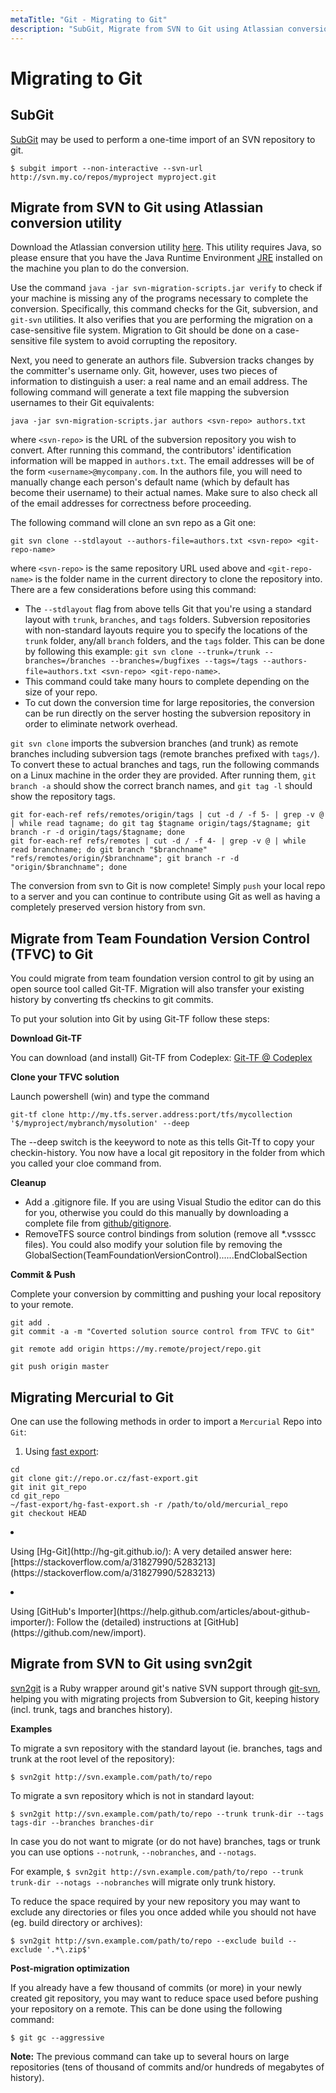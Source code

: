```yaml
---
metaTitle: "Git - Migrating to Git"
description: "SubGit, Migrate from SVN to Git using Atlassian conversion utility, Migrate from Team Foundation Version Control (TFVC) to Git, Migrating Mercurial to Git, Migrate from SVN to Git using svn2git"
---
```


# Migrating to Git



## SubGit


[SubGit](http://www.subgit.com/remote-book.html#7) may be used to perform a one-time import of an SVN repository to git.

```git
$ subgit import --non-interactive --svn-url http://svn.my.co/repos/myproject myproject.git

```



## Migrate from SVN to Git using Atlassian conversion utility


Download the Atlassian conversion utility [here](https://bitbucket.org/atlassian/svn-migration-scripts/downloads/svn-migration-scripts.jar). This utility requires Java, so please ensure that you have the Java Runtime Environment [JRE](https://www.java.com/en/download/installed.jsp) installed on the machine you plan to do the conversion.

Use the command `java -jar svn-migration-scripts.jar verify` to check if your machine is missing any of the programs necessary to complete the conversion. Specifically, this command checks for the Git, subversion, and `git-svn` utilities. It also verifies that you are performing the migration on a case-sensitive file system. Migration to Git should be done on a case-sensitive file system to avoid corrupting the repository.

Next, you need to generate an authors file. Subversion tracks changes by the committer's username only. Git, however, uses two pieces of information to distinguish a user: a real name and an email address. The following command will generate a text file mapping the subversion usernames to their Git equivalents:

```git
java -jar svn-migration-scripts.jar authors <svn-repo> authors.txt

```

where `<svn-repo>` is the URL of the subversion repository you wish to convert. After running this command, the contributors' identification information will be mapped in `authors.txt`. The email addresses will be of the form `<username>@mycompany.com`. In the authors file, you will need to manually change each person's default name (which by default has become their username) to their actual names. Make sure to also check all of the email addresses for correctness before proceeding.

The following command will clone an svn repo as a Git one:

```git
git svn clone --stdlayout --authors-file=authors.txt <svn-repo> <git-repo-name>

```

where `<svn-repo>` is the same repository URL used above and `<git-repo-name>` is the folder name in the current directory to clone the repository into. There are a few considerations before using this command:

- The `--stdlayout` flag from above tells Git that you're using a standard layout with `trunk`, `branches`, and `tags` folders. Subversion repositories with non-standard layouts require you to specify the locations of the `trunk` folder, any/all `branch` folders, and the `tags` folder. This can be done by following this example: `git svn clone --trunk=/trunk --branches=/branches --branches=/bugfixes --tags=/tags --authors-file=authors.txt <svn-repo> <git-repo-name>`.
- This command could take many hours to complete depending on the size of your repo.
- To cut down the conversion time for large repositories, the conversion can be run directly on the server hosting the subversion repository in order to eliminate network overhead.

`git svn clone` imports the subversion branches (and trunk) as remote branches including subversion tags (remote branches prefixed with `tags/`). To convert these to actual branches and tags, run the following commands on a Linux machine in the order they are provided. After running them, `git branch -a` should show the correct branch names, and `git tag -l` should show the repository tags.

```git
git for-each-ref refs/remotes/origin/tags | cut -d / -f 5- | grep -v @ | while read tagname; do git tag $tagname origin/tags/$tagname; git branch -r -d origin/tags/$tagname; done
git for-each-ref refs/remotes | cut -d / -f 4- | grep -v @ | while read branchname; do git branch "$branchname" "refs/remotes/origin/$branchname"; git branch -r -d "origin/$branchname"; done

```

The conversion from svn to Git is now complete! Simply `push` your local repo to a server and you can continue to contribute using Git as well as having a completely preserved version history from svn.



## Migrate from Team Foundation Version Control (TFVC) to Git


You could migrate from team foundation version control to git by using an open source tool called Git-TF. Migration will also transfer your existing history by converting tfs checkins to git commits.

To put your solution into Git by using Git-TF follow these steps:

**Download Git-TF**

You can download (and install) Git-TF from Codeplex: [Git-TF @ Codeplex](https://gittf.codeplex.com/)

**Clone your TFVC solution**

Launch powershell (win) and type the command

```git
git-tf clone http://my.tfs.server.address:port/tfs/mycollection '$/myproject/mybranch/mysolution' --deep

```

The --deep switch is the keeyword to note as this tells Git-Tf to copy your checkin-history. You now have a local git repository in the folder from which you called your cloe command from.

**Cleanup**

- Add a .gitignore file. If you are using Visual Studio the editor can do this for you, otherwise you could do this manually by downloading a complete file from [github/gitignore](https://github.com/github/gitignore).
- RemoveTFS source control bindings from solution (remove all *.vssscc files). You could also modify your solution file by removing the GlobalSection(TeamFoundationVersionControl)......EndClobalSection

**Commit & Push**

Complete your conversion by committing and pushing your local repository to your remote.

```git
git add .
git commit -a -m "Coverted solution source control from TFVC to Git"

git remote add origin https://my.remote/project/repo.git

git push origin master

```



## Migrating Mercurial to Git


One can use the following methods in order to import a `Mercurial` Repo into `Git`:

1. Using [fast export](https://github.com/frej/fast-export):

```git
cd
git clone git://repo.or.cz/fast-export.git
git init git_repo
cd git_repo
~/fast-export/hg-fast-export.sh -r /path/to/old/mercurial_repo
git checkout HEAD

```


<li>
<p>Using [Hg-Git](http://hg-git.github.io/):
A very detailed answer here: [https://stackoverflow.com/a/31827990/5283213](https://stackoverflow.com/a/31827990/5283213)</p>
</li>
<li>
<p>Using [GitHub's Importer](https://help.github.com/articles/about-github-importer/):
Follow the (detailed) instructions at [GitHub](https://github.com/new/import).</p>
</li>



## Migrate from SVN to Git using svn2git


[svn2git](https://github.com/nirvdrum/svn2git) is a Ruby wrapper around git's native SVN support through [git-svn](https://git-scm.com/docs/git-svn), helping you with migrating projects from Subversion to Git, keeping history (incl. trunk, tags and branches history).

**Examples**

To migrate a svn repository with the standard layout (ie. branches, tags and trunk at the root level of the repository):

```git
$ svn2git http://svn.example.com/path/to/repo

```

To migrate a svn repository which is not in standard layout:

```git
$ svn2git http://svn.example.com/path/to/repo --trunk trunk-dir --tags tags-dir --branches branches-dir

```

In case you do not want to migrate (or do not have) branches, tags or trunk you can use options `--notrunk`, `--nobranches`, and `--notags`.

For example, `$ svn2git http://svn.example.com/path/to/repo --trunk trunk-dir --notags --nobranches` will migrate only trunk history.

To reduce the space required by your new repository you may want to exclude any directories or files you once added while you should not have (eg. build directory or archives):

```git
$ svn2git http://svn.example.com/path/to/repo --exclude build --exclude '.*\.zip$'

```

**Post-migration optimization**

If you already have a few thousand of commits (or more) in your newly created git repository, you may want to reduce space used before pushing your repository on a remote. This can be done using the following command:

```git
$ git gc --aggressive

```

**Note:** The previous command can take up to several hours on large repositories (tens of thousand of commits and/or hundreds of megabytes of history).

